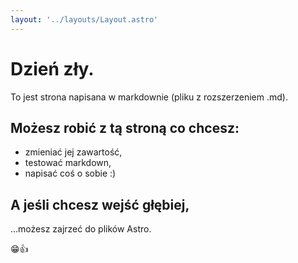 ```yaml
---
layout: '../layouts/Layout.astro'
---
```


# Dzień zły.
To jest strona napisana w markdownie (pliku z rozszerzeniem .md).

## Możesz robić z tą stroną co chcesz:
- zmieniać jej zawartość,
- testować markdown,
- napisać coś o sobie :)

## A jeśli chcesz wejść głębiej,
...możesz zajrzeć do plików Astro.

😁👍


